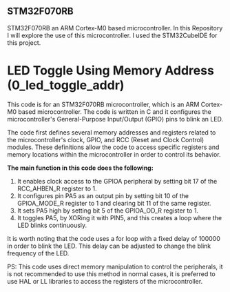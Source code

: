 ## STM32F070RB
STM32F070RB an ARM Cortex-M0 based microcontroller. In this Repository I will explore the use of this microcontroller. I used the STM32CubeIDE for this project.
# LED Toggle Using Memory Address (0_led_toggle_addr)
This code is for an STM32F070RB microcontroller, which is an ARM Cortex-M0 based microcontroller. The code is written in C and it configures the microcontroller's General-Purpose Input/Output (GPIO) pins to blink an LED.

The code first defines several memory addresses and registers related to the microcontroller's clock, GPIO, and RCC (Reset and Clock Control) modules. These definitions allow the code to access specific registers and memory locations within the microcontroller in order to control its behavior.

**The main function in this code does the following:**
1. It enables clock access to the GPIOA peripheral by setting bit 17 of the RCC_AHBEN_R register to 1.
2. It configures pin PA5 as an output pin by setting bit 10 of the GPIOA_MODE_R register to 1 and clearing bit 11 of the same register.
3. It sets PA5 high by setting bit 5 of the GPIOA_OD_R register to 1.
4. It toggles PA5, by XORing it with PIN5, and this creates a loop where the LED blinks continuously.

It is worth noting that the code uses a for loop with a fixed delay of 100000 in order to blink the LED. This delay can be adjusted to change the blink frequency of the LED.

PS: This code uses direct memory manipulation to control the peripherals, it is not recommended to use this method in normal cases, it is preferred to use HAL or LL libraries to access the registers of the microcontroller.
